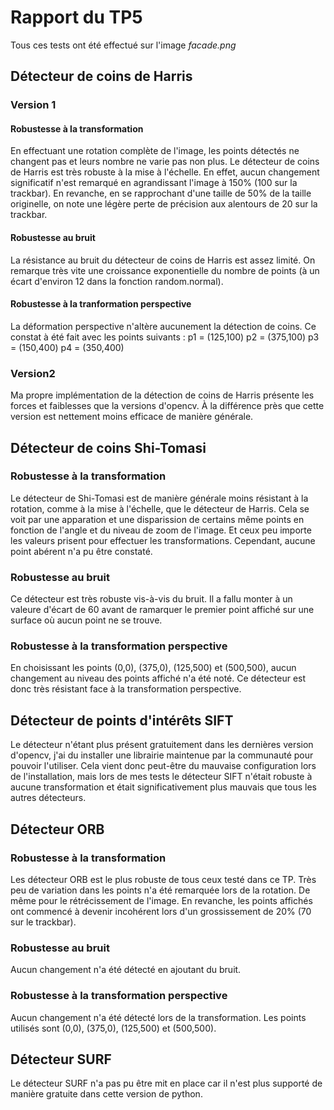 # Rapport du TP5

Tous ces tests ont été effectué sur l'image *facade.png*

## Détecteur de coins de Harris

### Version 1

#### Robustesse à la transformation

En effectuant une rotation complète de l'image, les points détectés ne changent pas et leurs nombre ne varie pas non plus. Le détecteur de coins de Harris est très robuste à la mise à l'échelle. En effet, aucun changement significatif n'est remarqué en agrandissant l'image à 150% (100 sur la trackbar). En revanche, en se rapprochant d'une taille de 50% de la taille originelle, on note une légère perte de précision aux alentours de 20 sur la trackbar.

#### Robustesse au bruit

La résistance au bruit du détecteur de coins de Harris est assez limité. On remarque très vite une croissance exponentielle du nombre de points (à un écart d'environ 12 dans la fonction random.normal).

#### Robustesse à la tranformation perspective

La déformation perspective n'altère aucunement la détection de coins.
Ce constat à été fait avec les points suivants :
p1 = (125,100)
p2 = (375,100)
p3 = (150,400)
p4 = (350,400)

### Version2

Ma propre implémentation de la détection de coins de Harris présente les forces et faiblesses que la versions d'opencv. À la différence près que cette version est nettement moins efficace de manière générale.

## Détecteur de coins Shi-Tomasi

### Robustesse à la transformation

Le détecteur de Shi-Tomasi est de manière générale moins résistant à la rotation, comme à la mise à l'échelle, que le détecteur de Harris. Cela se voit par une apparation et une disparission de certains même points en fonction de l'angle et du niveau de zoom de l'image. Et ceux peu importe les valeurs prisent pour effectuer les transformations. Cependant, aucune point abérent n'a pu être constaté.

### Robustesse au bruit

Ce détecteur est très robuste vis-à-vis du bruit. Il a fallu monter à un valeure d'écart de 60 avant de ramarquer le premier point affiché sur une surface où aucun point ne se trouve.

### Robustesse à la transformation perspective

En choisissant les points (0,0), (375,0), (125,500) et (500,500), aucun changement au niveau des points affiché n'a été noté. Ce détecteur est donc très résistant face à la transformation perspective.

## Détecteur de points d'intérêts SIFT

Le détecteur n'étant plus présent gratuitement dans les dernières version d'opencv, j'ai du installer une librairie maintenue par la communauté pour pouvoir l'utiliser. Cela vient donc peut-être du mauvaise configuration lors de l'installation, mais lors de mes tests le détecteur SIFT n'était robuste à aucune transformation et était significativement plus mauvais que tous les autres détecteurs.

## Détecteur ORB

### Robustesse à la transformation

Les détecteur ORB est le plus robuste de tous ceux testé dans ce TP. Très peu de variation dans les points n'a été remarquée lors de la rotation. De même pour le rétrécissement de l'image. En revanche, les points affichés ont commencé à devenir incohérent lors d'un grossissement de 20% (70 sur le trackbar).

### Robustesse au bruit

Aucun changement n'a été détecté en ajoutant du bruit.

### Robustesse à la transformation perspective

Aucun changement n'a été détecté lors de la transformation.
Les points utilisés sont (0,0), (375,0), (125,500) et (500,500).

## Détecteur SURF

Le détecteur SURF n'a pas pu être mit en place car il n'est plus supporté de manière gratuite dans cette version de python.